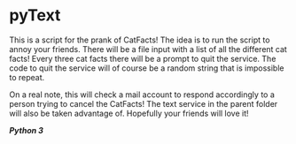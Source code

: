 pyText
======

This is a script for the prank of CatFacts!  The idea is to run the script to annoy your friends.  There will be a file input with a list of all the different cat facts!  Every three cat facts there will be a prompt to quit the service.  The code to quit the service will of course be a random string that is impossible to repeat.  

On a real note, this will check a mail account to respond accordingly to a person trying to cancel the CatFacts!  The text service in the parent folder will also be taken advantage of.  Hopefully your friends will love it!

***Python 3***